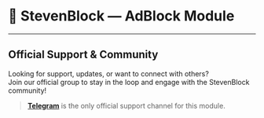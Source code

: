 # 🚫 StevenBlock — AdBlock Module

---

## Official Support & Community

Looking for support, updates, or want to connect with others?  
Join our official group to stay in the loop and engage with the StevenBlock community!

> **[Telegram](https://t.me/stevenblockmodule)** is the only official support channel for this module.
